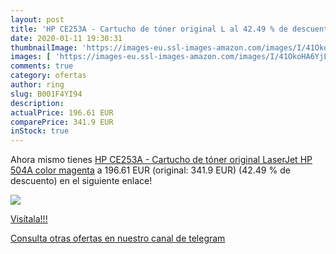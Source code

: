 ```yaml
---
layout: post
title: 'HP CE253A - Cartucho de tóner original L al 42.49 % de descuento'
date: 2020-01-11 19:30:31
thumbnailImage: 'https://images-eu.ssl-images-amazon.com/images/I/41OkoHA6YjL._SL200_.jpg'
images: [ 'https://images-eu.ssl-images-amazon.com/images/I/41OkoHA6YjL._SL200_.jpg' ]
comments: true
category: ofertas
author: ring
slug: B001F4YI94
description:
actualPrice: 196.61 EUR
comparePrice: 341.9 EUR
inStock: true
---
```


Ahora mismo tienes [HP CE253A - Cartucho de tóner original LaserJet HP 504A  color magenta](https://www.amazon.com/dp/B001F4YI94/?tag=redken08-20) a 196.61 EUR (original: 341.9 EUR) (42.49 %  de descuento) en el siguiente enlace!

[![](https://images-eu.ssl-images-amazon.com/images/I/41OkoHA6YjL._SL200_.jpg)](https://www.amazon.com/dp/B001F4YI94/?tag=redken08-20)

[Visítala!!!](https://www.amazon.com/dp/B001F4YI94/?tag=redken08-20)

[Consulta otras ofertas en nuestro canal de telegram](https://t.me/s/ofertas25)
